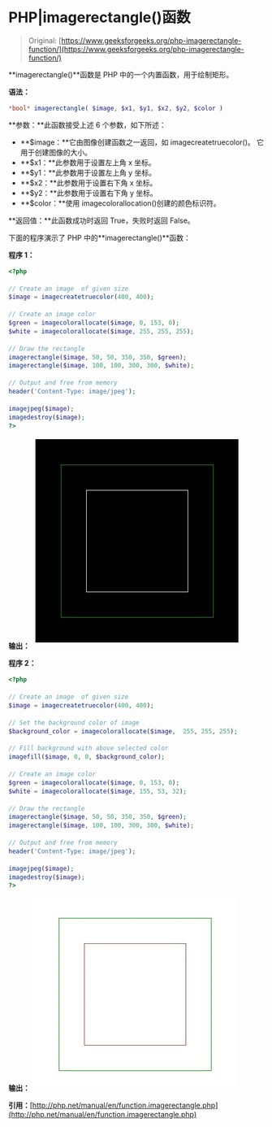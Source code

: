 # PHP|imagerectangle()函数

> Original: [https://www.geeksforgeeks.org/php-imagerectangle-function/](https://www.geeksforgeeks.org/php-imagerectangle-function/)

**imagerectangle()**函数是 PHP 中的一个内置函数，用于绘制矩形。

**语法：**

```php
*bool* imagerectangle( $image, $x1, $y1, $x2, $y2, $color )
```

**参数：**此函数接受上述 6 个参数，如下所述：

*   **$image：**它由图像创建函数之一返回，如 imagecreatetruecolor()。 它用于创建图像的大小。
*   **$x1：**此参数用于设置左上角 x 坐标。
*   **$y1：**此参数用于设置左上角 y 坐标。
*   **$x2：**此参数用于设置右下角 x 坐标。
*   **$y2：**此参数用于设置右下角 y 坐标。
*   **$color：**使用 imagecolorallocation()创建的颜色标识符。

**返回值：**此函数成功时返回 True，失败时返回 False。

下面的程序演示了 PHP 中的**imagerectangle()**函数：

**程序 1：**

```php
<?php

// Create an image  of given size
$image = imagecreatetruecolor(400, 400);

// Create an image color
$green = imagecolorallocate($image, 0, 153, 0);
$white = imagecolorallocate($image, 255, 255, 255);

// Draw the rectangle
imagerectangle($image, 50, 50, 350, 350, $green);
imagerectangle($image, 100, 100, 300, 300, $white);

// Output and free from memory
header('Content-Type: image/jpeg');

imagejpeg($image);
imagedestroy($image);
?>
```

**输出：**
![image](img/3fd0e0d3d2d4f38f46673f07564f365e.png)

**程序 2：**

```php
<?php

// Create an image  of given size
$image = imagecreatetruecolor(400, 400);

// Set the background color of image 
$background_color = imagecolorallocate($image,  255, 255, 255); 

// Fill background with above selected color 
imagefill($image, 0, 0, $background_color); 

// Create an image color
$green = imagecolorallocate($image, 0, 153, 0);
$white = imagecolorallocate($image, 155, 53, 32);

// Draw the rectangle
imagerectangle($image, 50, 50, 350, 350, $green);
imagerectangle($image, 100, 100, 300, 300, $white);

// Output and free from memory
header('Content-Type: image/jpeg');

imagejpeg($image);
imagedestroy($image);
?>
```

**输出：**
![imag](img/c3acf77a61105958eb03ad71abd5fd24.png)

**引用：**[http://php.net/manual/en/function.imagerectangle.php](http://php.net/manual/en/function.imagerectangle.php)